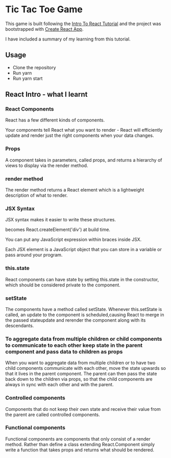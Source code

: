# Tic Tac Toe Game

This game is built following the [Intro To React Tutorial](https://facebook.github.io/react/tutorial/tutorial.html#easier-undoredo-and-time-travel) and the project was bootstrapped with [Create React App](https://github.com/facebookincubator/create-react-app).

I have included a summary of my learning from this tutorial.

## Usage

* Clone the repository 
* Run yarn 
* Run yarn start 

## React Intro - what I learnt

### React Components
React has a few different kinds of components.

Your components tell React what you want to render - React will efficiently update and render just the right components when your data changes.

### Props
A component takes in parameters, called props, and returns a hierarchy of views to display via the render method.

### render method
The render method returns a React element which is a lightweight description of what to render.

### JSX Syntax
JSX syntax makes it easier to write these structures.

<div /> becomes React.createElement('div') at build time.

You can put any JavaScript expression within braces inside JSX.

Each JSX element is a JavaScript object that you can store in a variable or pass around your program.

### this.state

React components can have state by setting this.state in the constructor, which should be considered private to the component.

### setState

The components have a method called setState. Whenever this.setState is called, an update to the component is scheduled,causing React to merge in the passed stateupdate and rerender the component along with its descendants.

### To aggregate data from multiple children or child components to communicate to each other keep state in the parent component and pass data to children as props

When you want to aggregate data from multiple children or to have two child components communicate with each other, move the state upwards so that it lives in the parent component. The parent can then pass the state back down to the children via props, so that the child components are always in sync with each other and with the parent.

### Controlled components

Components that do not keep their own state and receive their value from the parent are called controlled components.

### Functional components

Functional components are components that only consist of a render method. Rather than define a class extending React.Component simply write a function that takes props and returns what should be rendered.
